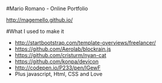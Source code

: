#Mario Romano - Online Portfolio

http://magemello.github.io/


#What I used to make it

- http://startbootstrap.com/template-overviews/freelancer/
- https://github.com/Aerolab/blockrain.js
- https://github.com/cristurm/nyan-cat
- https://github.com/konpa/devicon
- http://codepen.io/P233/pen/lGewF
- Plus javascript, Html, CSS and Love
